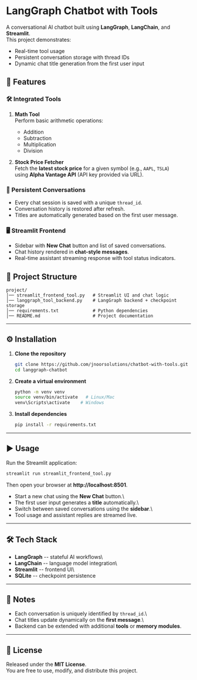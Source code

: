 # LangGraph Chatbot with Tools

A conversational AI chatbot built using **LangGraph**, **LangChain**, and **Streamlit**.  
This project demonstrates:

- Real-time tool usage  
- Persistent conversation storage with thread IDs  
- Dynamic chat title generation from the first user input  

## 🚀 Features

### 🛠️ Integrated Tools
1. **Math Tool**  
   Perform basic arithmetic operations:  
   - Addition  
   - Subtraction  
   - Multiplication  
   - Division  

2. **Stock Price Fetcher**  
   Fetch the **latest stock price** for a given symbol (e.g., `AAPL`, `TSLA`)  
   using **Alpha Vantage API** (API key provided via URL).  

### 💾 Persistent Conversations
- Every chat session is saved with a unique `thread_id`.  
- Conversation history is restored after refresh.  
- Titles are automatically generated based on the first user message.  

### 🖥️ Streamlit Frontend
- Sidebar with **New Chat** button and list of saved conversations.  
- Chat history rendered in **chat-style messages**.  
- Real-time assistant streaming response with tool status indicators.  

## 📂 Project Structure

    project/
    │── streamlit_frontend_tool.py   # Streamlit UI and chat logic
    │── langgraph_tool_backend.py    # LangGraph backend + checkpoint storage
    │── requirements.txt             # Python dependencies
    │── README.md                    # Project documentation

------------------------------------------------------------------------

## ⚙️ Installation

1.  **Clone the repository**

    ``` bash
    git clone https://github.com/jnoorsolutions/chatbot-with-tools.git
    cd langgraph-chatbot
    ```

2.  **Create a virtual environment**

    ``` bash
    python -m venv venv
    source venv/bin/activate   # Linux/Mac
    venv\Scripts\activate    # Windows
    ```

3.  **Install dependencies**

    ``` bash
    pip install -r requirements.txt
    ```

------------------------------------------------------------------------

## ▶️ Usage

Run the Streamlit application:

``` bash
streamlit run streamlit_frontend_tool.py
```

Then open your browser at **http://localhost:8501**.

-   Start a new chat using the **New Chat** button.\
-   The first user input generates a **title** automatically.\
-   Switch between saved conversations using the **sidebar**.\
-   Tool usage and assistant replies are streamed live.

------------------------------------------------------------------------

## 🛠️ Tech Stack

-   **LangGraph** -- stateful AI workflows\
-   **LangChain** -- language model integration\
-   **Streamlit** -- frontend UI\
-   **SQLite** -- checkpoint persistence

------------------------------------------------------------------------

## 📌 Notes

-   Each conversation is uniquely identified by `thread_id`.\
-   Chat titles update dynamically on the **first message**.\
-   Backend can be extended with additional **tools** or **memory
    modules**.

------------------------------------------------------------------------

## 📜 License

Released under the **MIT License**.\
You are free to use, modify, and distribute this project.
